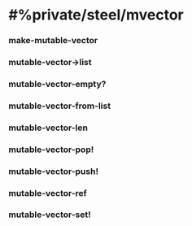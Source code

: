 # #%private/steel/mvector
### **make-mutable-vector**
### **mutable-vector->list**
### **mutable-vector-empty?**
### **mutable-vector-from-list**
### **mutable-vector-len**
### **mutable-vector-pop!**
### **mutable-vector-push!**
### **mutable-vector-ref**
### **mutable-vector-set!**

